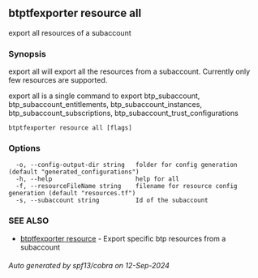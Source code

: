 ## btptfexporter resource all

export all resources of a subaccount

### Synopsis

export all will export all the resources from a subaccount. Currently only few resources are supported.

export all is a single command to export btp_subaccount, btp_subaccount_entitlements, btp_subaccount_instances, btp_subaccount_subscriptions,
btp_subaccount_trust_configurations 

```
btptfexporter resource all [flags]
```

### Options

```
  -o, --config-output-dir string   folder for config generation (default "generated_configurations")
  -h, --help                       help for all
  -f, --resourceFileName string    filename for resource config generation (default "resources.tf")
  -s, --subaccount string          Id of the subaccount
```

### SEE ALSO

* [btptfexporter resource](btptfexporter_resource.md)	 - Export specific btp resources from a subaccount

###### Auto generated by spf13/cobra on 12-Sep-2024
